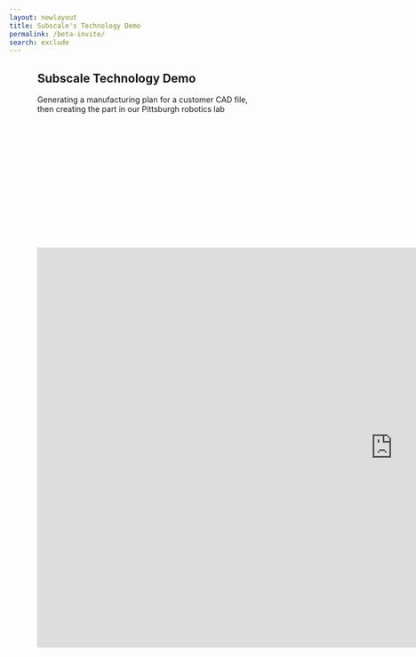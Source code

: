 ```yaml
---
layout: newlayout
title: Subscale's Technology Demo
permalink: /beta-invite/
search: exclude
---
```

<div class="container">
  <h2>Subscale Technology Demo</h2>
  Generating a manufacturing plan for a customer CAD file, then creating the part in our Pittsburgh robotics lab<p>
  <div style="--aspect-ratio: 16/9;text-align: center;">
    <iframe src="https://player.vimeo.com/video/425012407" width="1280" height="720" frameborder="0" allow="autoplay; fullscreen" allowfullscreen></iframe>
     </div>
<!--      <a href="/join-our-team/" class="btn">Join Our Team</a>
 -->
<style>
  h1 {
    margin: 3rem 0 2rem;

  }
  .container {
     margin: 10px auto;
     max-width: 80%;
   } 

   .btn {
    margin: 2rem auto;
    display: block;
    width: 200px
   }

   [style*="--aspect-ratio"] > :first-child {
     width: 100%;
   }
   [style*="--aspect-ratio"] > img {  
     height: auto;
   } 
   @supports (--custom:property) {
     [style*="--aspect-ratio"] {
       position: relative;
     }
     [style*="--aspect-ratio"]::before {
       content: "";
       display: block;
       padding-bottom: calc(100% / (var(--aspect-ratio)));
     }  
     [style*="--aspect-ratio"] > :first-child {
       position: absolute;
       top: 0;
       left: 0;
       height: 100%;
     }  
</style>
